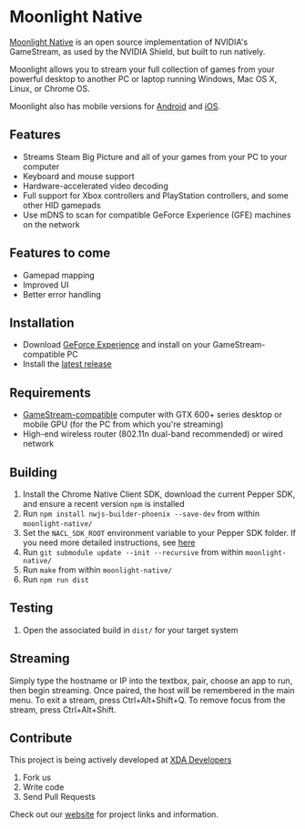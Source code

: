 # Moonlight Native

[Moonlight Native](http://moonlight-stream.com) is an open source implementation of NVIDIA's GameStream, as used by the NVIDIA Shield, but built to run natively.

Moonlight allows you to stream your full collection of games from your powerful desktop to another PC or laptop running Windows, Mac OS X, Linux, or Chrome OS.

Moonlight also has mobile versions for [Android](https://github.com/moonlight-stream/moonlight-android) and  [iOS](https://github.com/moonlight-stream/moonlight-ios).

## Features

* Streams Steam Big Picture and all of your games from your PC to your computer
* Keyboard and mouse support
* Hardware-accelerated video decoding
* Full support for Xbox controllers and PlayStation controllers, and some other HID gamepads
* Use mDNS to scan for compatible GeForce Experience (GFE) machines on the network

## Features to come
* Gamepad mapping
* Improved UI
* Better error handling

## Installation
* Download [GeForce Experience](http://www.geforce.com/geforce-experience) and install on your GameStream-compatible PC
* Install the [latest release](https://github.com/moonlight-stream/moonlight-native/releases)

## Requirements
* [GameStream-compatible](http://shield.nvidia.com/play-pc-games/) computer with GTX 600+ series desktop or mobile GPU (for the PC from which you're streaming)
* High-end wireless router (802.11n dual-band recommended) or wired network

## Building
1. Install the Chrome Native Client SDK, download the current Pepper SDK, and ensure a recent version `npm` is installed
2. Run `npm install nwjs-builder-phoenix --save-dev` from within `moonlight-native/`
3. Set the `NACL_SDK_ROOT` environment variable to your Pepper SDK folder. If you need more detailed instructions, see [here](https://github.com/google/pepper.js/wiki/Getting-Started)
4. Run `git submodule update --init --recursive` from within `moonlight-native/`
5. Run `make` from within `moonlight-native/`
6. Run `npm run dist`

## Testing
1. Open the associated build in `dist/` for your target system

## Streaming
Simply type the hostname or IP into the textbox, pair, choose an app to run, then begin streaming.  Once paired, the host will be remembered in the main menu.  To exit a stream, press Ctrl+Alt+Shift+Q. To remove focus from the stream, press Ctrl+Alt+Shift.

## Contribute

This project is being actively developed at [XDA Developers](http://forum.xda-developers.com/showthread.php?t=2505510)

1. Fork us
2. Write code
3. Send Pull Requests

Check out our [website](http://moonlight-stream.com) for project links and information.
